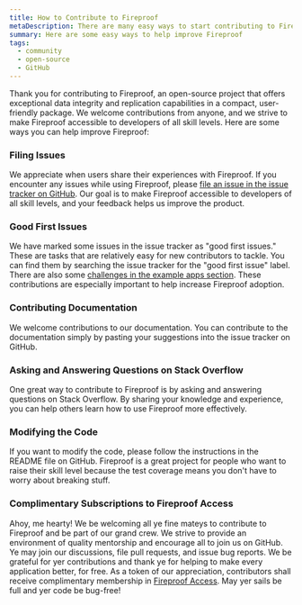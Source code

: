 ```yaml
---
title: How to Contribute to Fireproof
metaDescription: There are many easy ways to start contributing to Fireproof
summary: Here are some easy ways to help improve Fireproof
tags:
  - community
  - open-source
  - GitHub
---
```

Thank you for contributing to Fireproof, an open-source project that offers exceptional data integrity and replication capabilities in a compact, user-friendly package. We welcome contributions from anyone, and we strive to make Fireproof accessible to developers of all skill levels. Here are some ways you can help improve Fireproof:

### Filing Issues

We appreciate when users share their experiences with Fireproof. If you encounter any issues while using Fireproof, please [file an issue in the issue tracker on GitHub](https://github.com/fireproof-storage/fireproof/issues). Our goal is to make Fireproof accessible to developers of all skill levels, and your feedback helps us improve the product.

### Good First Issues

We have marked some issues in the issue tracker as "good first issues." These are tasks that are relatively easy for new contributors to tackle. You can find them by searching the issue tracker for the "good first issue" label. There are also some [challenges in the example apps section](https://github.com/orgs/fireproof-storage/projects/3). These contributions are especially important to help increase Fireproof adoption.

### Contributing Documentation

We welcome contributions to our documentation. You can contribute to the documentation simply by pasting your suggestions into the issue tracker on GitHub.

### Asking and Answering Questions on Stack Overflow

One great way to contribute to Fireproof is by asking and answering questions on Stack Overflow. By sharing your knowledge and experience, you can help others learn how to use Fireproof more effectively.

### Modifying the Code

If you want to modify the code, please follow the instructions in the README file on GitHub. Fireproof is a great project for people who want to raise their skill level because the test coverage means you don't have to worry about breaking stuff.

### Complimentary Subscriptions to Fireproof Access

Ahoy, me hearty! We be welcoming all ye fine mateys to contribute to Fireproof and be part of our grand crew. We strive to provide an environment of quality mentorship and encourage all to join us on GitHub. Ye may join our discussions, file pull requests, and issue bug reports. We be grateful for yer contributions and thank ye for helping to make every application better, for free. As a token of our appreciation, contributors shall receive complimentary membership in [Fireproof Access](/join/). May yer sails be full and yer code be bug-free!

